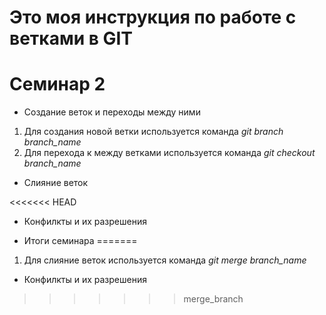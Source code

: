 # Это моя инструкция по работе с ветками в GIT

# Семинар 2

* Создание веток и переходы между ними

1. Для создания новой ветки используется команда *git branch branch_name*
2. Для перехода к между ветками используется команда *git checkout branch_name*

* Слияние веток

<<<<<<< HEAD
* Конфилкты и их разрешения

* Итоги семинара
=======
1. Для слияние веток используется команда *git merge branch_name*


* Конфилкты и их разрешения
>>>>>>> merge_branch
